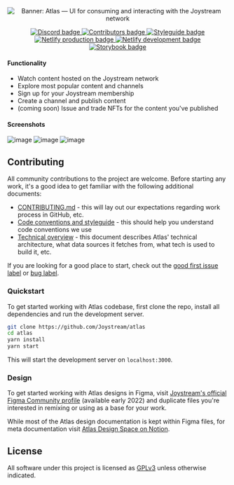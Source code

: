 <div align="center">
    <img alt="Banner: Atlas — UI for consuming and interacting
with the Joystream network" src="https://user-images.githubusercontent.com/35307309/147933610-9cce95b7-e6b9-4fb1-aee6-111d7efc5304.png"/>
</div>

<p align="center">
  <a alt="Join the Discord server" href="https://discord.gg/nuQeWXfSvq">
    <img alt="Discord badge" src="https://img.shields.io/discord/811216481340751934?label=discord&logo=discord" />
  </a>
  <a alt="Contributors" href="https://github.com/Joystream/atlas/graphs/contributors">
    <img alt="Contributors badge" src="https://img.shields.io/github/contributors/joystream/atlas?label=%F0%9F%91%A5%20contributors">
  </a>
  <a alt="Styleguide" href="https://github.com/Joystream/atlas/graphs/contributors">
    <img alt="Styleguide badge" src="https://img.shields.io/badge/%F0%9F%92%85%20style-prettier-brightgreen">
  </a>
  <a alt="Netlify production deployment" href="https://play.joystream.org">
    <img alt="Netlify production badge" src="https://img.shields.io/netlify/ad6abced-bae3-4ccd-9d2e-e80e95c92830?label=netlify%20prod&logo=netlify">
  </a>
  <a alt="Netlify development deployment" href="https://atlas-dev.netlify.app">
    <img alt="Netlify development badge" src="https://img.shields.io/netlify/962c8d74-489d-4f37-9842-f1db389ab6b2?label=%F0%9F%9B%A0%20netlify%20dev">
  </a>
  <a alt="Storybook deployment" href="https://atlas-storybook.netlify.app">
    <img alt="Storybook badge" src="https://img.shields.io/netlify/45fc8d08-f25d-40a0-b853-92a107e603e1?label=storybook&logo=storybook">
  </a>
</p>

#### Functionality

- Watch content hosted on the Joystream network
- Explore most popular content and channels
- Sign up for your Joystream membership
- Create a channel and publish content
- (coming soon) Issue and trade NFTs for the content you've published

#### Screenshots

![image](https://user-images.githubusercontent.com/35307309/147930525-8bb61647-d908-47d1-96c0-494080a2aad6.png)
![image](https://user-images.githubusercontent.com/35307309/147930535-9082f52b-6b34-45e1-b627-4d8372b0163b.png)
![image](https://user-images.githubusercontent.com/35307309/147930541-c2f75fe5-ddba-48de-9536-eac228961757.png)

## Contributing

All community contributions to the project are welcome. Before starting any work, it's a good idea to get familiar with the following additional documents:

- [CONTRIBUTING.md](CONTRIBUTING.md) - this will lay out our expectations regarding work process in GitHub, etc.
- [Code conventions and styleguide](docs/styleguide.md) - this should help you understand code conventions we use
- [Technical overview](docs/overview.md) - this document describes Atlas' technical architecture, what data sources it fetches from, what tech is used to build it, etc.

If you are looking for a good place to start, check out the [good first issue label](https://github.com/Joystream/atlas/issues?q=is%3Aissue+is%3Aopen+label%3A%22good+first+issue%22) or [bug label](https://github.com/Joystream/atlas/issues?q=is%3Aissue+is%3Aopen+label%3Abug).

### Quickstart

To get started working with Atlas codebase, first clone the repo, install all dependencies and run the development server.

```bash
git clone https://github.com/Joystream/atlas
cd atlas
yarn install
yarn start
```

This will start the development server on `localhost:3000`.

### Design

To get started working with Atlas designs in Figma, visit [Joystream's official Figma Community profile](https://figma.com/@joystream) (available early 2022) and duplicate files you're interested in remixing or using as a base for your work.

While most of the Atlas design documentation is kept within Figma files, for meta documentation visit [Atlas Design Space on Notion](https://grizzled-corleggy-af8.notion.site/Design-Space-487ed84966fa495a8c037935639ca681).

## License

All software under this project is licensed as [GPLv3](LICENSE) unless otherwise indicated.
